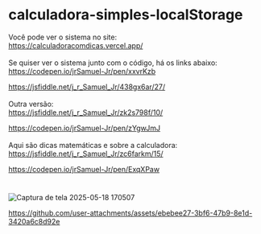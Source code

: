 # calculadora-simples-localStorage

Você pode ver o sistema no site:<br>
https://calculadoracomdicas.vercel.app/
<br><br>
Se quiser ver o sistema junto com o código, há os links abaixo:<br>
https://codepen.io/jrSamuel-Jr/pen/xxvrKzb

https://jsfiddle.net/j_r_Samuel_Jr/438gx6ar/27/
<br><br>
Outra versão:<br>
https://jsfiddle.net/j_r_Samuel_Jr/zk2s798f/10/

https://codepen.io/jrSamuel-Jr/pen/zYgwJmJ
<br><br>
Aqui são dicas matemáticas e sobre a calculadora:<br>
https://jsfiddle.net/j_r_Samuel_Jr/zc6farkm/15/

https://codepen.io/jrSamuel-Jr/pen/ExqXPaw

#
#

![Captura de tela 2025-05-18 170507](https://github.com/user-attachments/assets/9ca27d4a-2cad-41c0-bd04-0eda1531e19c)

https://github.com/user-attachments/assets/ebebee27-3bf6-47b9-8e1d-3420a6c8d92e

#
